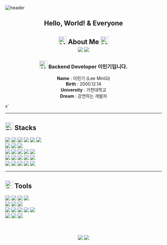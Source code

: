 ![header](https://capsule-render.vercel.app/api?type=waving&height=300&color=90E59A&text=MINGI's%20GITHUB&fontAlignY=50)


<div align="center">
  <span>
    <h2>Hello, World! & Everyone</h2>
  </span>
  <span>
    <h2>
        <img src="https://raw.githubusercontent.com/Tarikul-Islam-Anik/Animated-Fluent-Emojis/master/Emojis/People/Man%20Running.png" alt="Man Running" width="25" height="25" />
        About Me
        <img src="https://raw.githubusercontent.com/Tarikul-Islam-Anik/Animated-Fluent-Emojis/master/Emojis/People/Man%20Running.png" alt="Man Running" width="25" height="25" />
        <br/>
        <a href="https://velog.io/@mingy1206/posts"><img src="https://img.shields.io/badge/My Velog-20C997?style=plastic&logo=Velog&logoColor=white&link=https://velog.io/@dongkwan00/posts"/></a>
        <a href="https://www.notion.so/Example-f8273909dc3841f495b80604c1f198ec?pvs=4"><img src="https://img.shields.io/badge/My Notion-000000?style=plastic&logo=Notion&logoColor=white"></a>
        </h2>  
    </span>
    <h3>
        <img src="https://raw.githubusercontent.com/Tarikul-Islam-Anik/Animated-Fluent-Emojis/master/Emojis/People/Man%20Technologist.png" alt="Man Technologist" width="25" height="25" />
        Backend Developer 이민기입니다.
    </h3>

**Name** : 이민기 (Lee MinGi)<br/>
**Birth** : 2000.12.14<br/>
**University** : 가천대학교<br/>
**Dream** : 강연하는 개발자<br/>

</div>
x`





***

<h2>
<img src="https://raw.githubusercontent.com/Tarikul-Islam-Anik/Animated-Fluent-Emojis/master/Emojis/Objects/Pick.png" alt="Pick" width="25" height="25" /> 
Stacks
</h2>

<div align="left">
  <img src="https://img.shields.io/badge/C-A8B9CC?style=plastic&logo=C&logoColor=white"/>
  <img src="https://img.shields.io/badge/Java-007396?style=plastic&logo=Java&logoColor=white">
  <img src="https://img.shields.io/badge/Python-3776AB?style=plastic&logo=Python&logoColor=white">
  <img src="https://img.shields.io/badge/HTML5-E34F26?style=plastic&logo=HTML5&logoColor=white">
  <img src="https://img.shields.io/badge/CSS3-1572B6?style=plastic&logo=CSS3&logoColor=white">
  <img src="https://img.shields.io/badge/JavaScript-F7DF1E?style=plastic&logo=JavaScript&logoColor=white">
<br/>
  <img src="https://img.shields.io/badge/SpringBoot-6DB33F?style=plastic&logo=SpringBoot&logoColor=white">
  <img src="https://img.shields.io/badge/JUnit5-25A162?style=plastic&logo=JUnit5&logoColor=white">
  <img src="https://img.shields.io/badge/FastAPI-009688?style=plastic&logo=FastAPI&logoColor=white">
<br/>
  <img src="https://img.shields.io/badge/MySQL-4479A1?style=plastic&logo=MySQL&logoColor=white">
  <img src="https://img.shields.io/badge/MongoDB-47A248?style=plastic&logo=mongodb&logoColor=white">
  <img src="https://img.shields.io/badge/Firebase-DD2C00?style=plastic&logo=Firebase&logoColor=white">
  <img src="https://img.shields.io/badge/YOLOv5-09B3AF?style=plastic&logo=&logoColor=white">
  <img src="https://img.shields.io/badge/YCSB-4B1E78?style=plastic&logo=&logoColor=white">
<br/>
  <img src="https://img.shields.io/badge/Docker-2496ED?style=plastic&logo=docker&logoColor=white">
  <img src="https://img.shields.io/badge/Docker%20Compose-2496ED?style=plastic&logo=docker&logoColor=white">
  <img src="https://img.shields.io/badge/Kubernetes-326CE5?style=plastic&logo=kubernetes&logoColor=white">
  <img src="https://img.shields.io/badge/Jenkins-D24939?style=plastic&logo=jenkins&logoColor=white">
  <img src="https://img.shields.io/badge/Kafka-231F20?style=plastic&logo=apachekafka&logoColor=white">
<br/>
  <img src="https://img.shields.io/badge/AWS-FF9900?style=plastic&logo=amazonwebservices&logoColor=white">
  <img src="https://img.shields.io/badge/Azure-2496ED?style=plastic&logo=&logoColor=white">
  <img src="https://img.shields.io/badge/GCP-4285F4?style=plastic&logo=googlecloud&logoColor=white">
  <img src="https://img.shields.io/badge/Kakao%20Cloud-FFCD00?style=plastic&logo=kakao&logoColor=white">
  <img src="https://img.shields.io/badge/MongoDB%20Atlas-47A248?style=plastic&logo=mongodb&logoColor=white">
</div>  

***

<h2> <img src="https://raw.githubusercontent.com/Tarikul-Islam-Anik/Animated-Fluent-Emojis/master/Emojis/Objects/Scissors.png" alt="Scissors" width="25" height="25" /> Tools</h2>
<div align="left"> 
  <img src="https://img.shields.io/badge/Intellij%20IDEA-000000?style=plastic&logo=intellijidea&logoColor=white">
  <img src="https://img.shields.io/badge/Visual%20Studio%20Code-0085CA?style=plastic&logo=VScode&logoColor=white">
  <img src="https://img.shields.io/badge/Eclipseide-2C2255?style=plastic&logo=eclipseide&logoColor=white">
  <img src="https://img.shields.io/badge/Android%20Studio-3DDC84?style=plastic&logo=Android&logoColor=white">
<br/>
  <img src="https://img.shields.io/badge/Google%20Colab-F9AB00?style=plastic&logo=Google%20Colab&logoColor=white">
  <img src="https://img.shields.io/badge/Postman-FF6C37?style=plastic&logo=Postman&logoColor=white">
  <img src="https://img.shields.io/badge/ERD%20Cloud-3448C5?style=plastic&logo=icloud&logoColor=white">
<br/>
  <img src="https://img.shields.io/badge/Jira-0052CC?style=plastic&logo=Jira&logoColor=white">
  <img src="https://img.shields.io/badge/Confluence-172B4D?style=plastic&logo=confluence&logoColor=white">
  <img src="https://img.shields.io/badge/Google%20Sheets-34A853?style=plastic&logo=googlesheets&logoColor=white">
  <img src="https://img.shields.io/badge/Slack-4A154B?style=plastic&logo=Slack&logoColor=white">
  <img src="https://img.shields.io/badge/Discord-5865F2?style=plastic&logo=discord&logoColor=white">
<br/> 
  <img src="https://img.shields.io/badge/Git-F05032?style=plastic&logo=Git&logoColor=white">
  <img src="https://img.shields.io/badge/Github-181717?style=plastic&logo=github&Colab&logoColor=white">
  <img src="https://img.shields.io/badge/GitLab-FC6D26?style=plastic&logo=GitLab&logoColor=white">
<br/>
</div>
<br><br><br>

<div align="center">
  <span>
    <img src="https://github-readme-stats.vercel.app/api?username=mingy1206&show_icons=true&theme=radical" style="display: inline-block;">
  </span>
  <span>
    <img src="https://github-readme-stats.vercel.app/api/top-langs/?username=mingy1206&layout=compact" style="display: inline-block;">
  </span>
</div>
